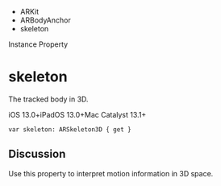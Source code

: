 

- ARKit
- ARBodyAnchor
-  skeleton 

Instance Property

# skeleton

The tracked body in 3D.

iOS 13.0+iPadOS 13.0+Mac Catalyst 13.1+

``` source
var skeleton: ARSkeleton3D { get }
```

## Discussion

Use this property to interpret motion information in 3D space.

